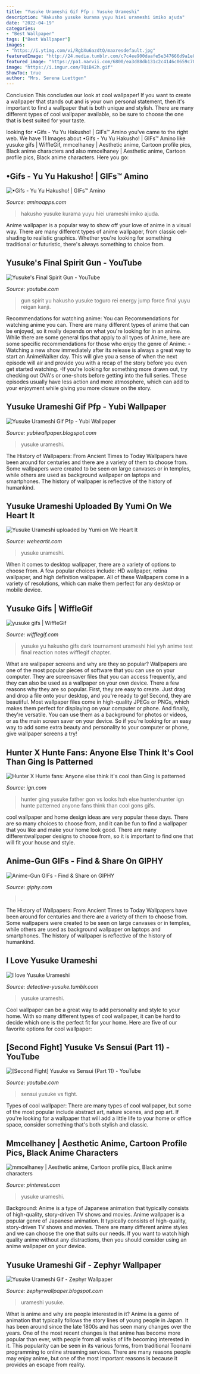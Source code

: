 ```yaml
---
title: "Yusuke Urameshi Gif Pfp : Yusuke Urameshi"
description: "Hakusho yusuke kurama yuyu hiei urameshi imiko ajuda"
date: "2022-04-19"
categories:
- "Best Wallpaper"
tags: ["Best Wallpaper"]
images:
- "https://i.ytimg.com/vi/RgbXu6azdtQ/maxresdefault.jpg"
featuredImage: "http://24.media.tumblr.com/c7c4ee900daafe5e347666d9a1e8d692/tumblr_mpsw7qsFff1rlo8c6o1_1280.gif"
featured_image: "https://pa1.narvii.com/6800/ea3d88db131c2c4146c0659c782b79fcc15ccd51_hq.gif"
image: "https://i.imgur.com/TQiB42h.gif"
ShowToc: true
author: "Mrs. Serena Luettgen"
---
```



Conclusion
This concludes our look at cool wallpaper! If you want to create a wallpaper that stands out and is your own personal statement, then it's important to find a wallpaper that is both unique and stylish. There are many different types of cool wallpaper available, so be sure to choose the one that is best suited for your taste.

	

		
looking for •Gifs - Yu Yu Hakusho! | GIFs™ Amino you've came to the right web. We have 11 Images about •Gifs - Yu Yu Hakusho! | GIFs™ Amino like yusuke gifs | WiffleGif, mmcelhaney | Aesthetic anime, Cartoon profile pics, Black anime characters and also mmcelhaney | Aesthetic anime, Cartoon profile pics, Black anime characters. Here you go:
		
    
## •Gifs - Yu Yu Hakusho! | GIFs™ Amino

<img loading=lazy src="https://pa1.narvii.com/6800/ea3d88db131c2c4146c0659c782b79fcc15ccd51_hq.gif" onerror="this.onerror=null;this.src='https://tse4.mm.bing.net/th?id=OIP.RTcLV9nW3Cx2-w_r7Tya0QHaFj&amp;pid=15.1';" alt="•Gifs - Yu Yu Hakusho! | GIFs™ Amino">

_Source: aminoapps.com_

>hakusho yusuke kurama yuyu hiei urameshi imiko ajuda. 

	

Anime wallpaper is a popular way to show off your love of anime in a visual way. There are many different types of anime wallpaper, from classic cel-shading to realistic graphics. Whether you're looking for something traditional or futuristic, there's always something to choice from.

    
## Yusuke&#039;s Final Spirit Gun - YouTube

<img loading=lazy src="https://i.ytimg.com/vi/RgbXu6azdtQ/maxresdefault.jpg" onerror="this.onerror=null;this.src='https://tse4.mm.bing.net/th?id=OIP.3r5oEvsOBMtZFGx3H_oFswHaEK&amp;pid=15.1';" alt="Yusuke&#039;s Final Spirit Gun - YouTube">

_Source: youtube.com_

>gun spirit yu hakusho yusuke toguro rei energy jump force final yuyu reigan kanji. 

	

Recommendations for watching anime: You can
Recommendations for watching anime you can. There are many different types of anime that can be enjoyed, so it really depends on what you're looking for in an anime. While there are some general tips that apply to all types of Anime, here are some specific recommendations for those who enjoy the genre of Anime: 
-Watching a new show immediately after its release is always a great way to start an AnimeWalker day. This will give you a sense of when the next episode will air and provide you with a recap of the story before you even get started watching. 
-If you're looking for something more drawn out, try checking out OVA's or one-shots before getting into the full series. These episodes usually have less action and more atmosphere, which can add to your enjoyment while giving you more closure on the story.

    
## Yusuke Urameshi Gif Pfp - Yubi Wallpaper

<img loading=lazy src="https://i.imgur.com/TQiB42h.gif" onerror="this.onerror=null;this.src='https://tse4.mm.bing.net/th?id=OIP.VmLMUyCdaS47VRjsk-1TyAHaFo&amp;pid=15.1';" alt="Yusuke Urameshi Gif Pfp - Yubi Wallpaper">

_Source: yubiwallpaper.blogspot.com_

>yusuke urameshi. 

	

The History of Wallpapers: From Ancient Times to Today
Wallpapers have been around for centuries and there are a variety of them to choose from. Some wallpapers were created to be seen on large canvases or in temples, while others are used as background wallpaper on laptops and smartphones. The history of wallpaper is reflective of the history of humankind.

    
## Yusuke Urameshi Uploaded By Yumi On We Heart It

<img loading=lazy src="https://data.whicdn.com/images/230954973/original.jpg" onerror="this.onerror=null;this.src='https://tse3.mm.bing.net/th?id=OIP.9naSYiJF_8xGhhs3Dr4UIQHaFj&amp;pid=15.1';" alt="Yusuke Urameshi uploaded by Yumi on We Heart It">

_Source: weheartit.com_

>yusuke urameshi. 

	

When it comes to desktop wallpaper, there are a variety of options to choose from. A few popular choices include: HD wallpaper, retina wallpaper, and high definition wallpaper. All of these Wallpapers come in a variety of resolutions, which can make them perfect for any desktop or mobile device. 

    
## Yusuke Gifs | WiffleGif

<img loading=lazy src="http://24.media.tumblr.com/c7c4ee900daafe5e347666d9a1e8d692/tumblr_mpsw7qsFff1rlo8c6o1_1280.gif" onerror="this.onerror=null;this.src='https://tse2.mm.bing.net/th?id=OIP.SqM3qfWbCoZwbBOnvRp6rQHaFj&amp;pid=15.1';" alt="yusuke gifs | WiffleGif">

_Source: wifflegif.com_

>yusuke yu hakusho gifs dark tournament urameshi hiei yyh anime test final reaction notes wifflegif chapter. 

	

What are wallpaper screens and why are they so popular?
Wallpapers are one of the most popular pieces of software that you can use on your computer. They are screensaver files that you can access frequently, and they can also be used as a wallpaper on your own device. There a few reasons why they are so popular. First, they are easy to create. Just drag and drop a file onto your desktop, and you're ready to go! Second, they are beautiful. Most wallpaper files come in high-quality JPEGs or PNGs, which makes them perfect for displaying on your computer or phone. And finally, they're versatile. You can use them as a background for photos or videos, or as the main screen saver on your device. So if you're looking for an easy way to add some extra beauty and personality to your computer or phone, give wallpaper screens a try!

    
## Hunter X Hunte Fans: Anyone Else Think It&#039;s Cool Than Ging Is Patterned

<img loading=lazy src="http://25.media.tumblr.com/3c1d7a3792968d27a0512c9342be6908/tumblr_mgwt09lpgV1rs84cuo1_500.gif" onerror="this.onerror=null;this.src='https://tse4.mm.bing.net/th?id=OIP.3WVUWh8HkL-PS6nT_L7EzgHaEK&amp;pid=15.1';" alt="Hunter X Hunte fans: Anyone else think it&#039;s cool than Ging is patterned">

_Source: ign.com_

>hunter ging yusuke father gon vs looks hxh else hunterxhunter ign hunte patterned anyone fans think than cool gons gifs. 

	

cool wallpaper and home design ideas are very popular these days. There are so many choices to choose from, and it can be fun to find a wallpaper that you like and make your home look good. There are many differentwallpaper designs to choose from, so it is important to find one that will fit your house and style.

    
## Anime-Gun GIFs - Find &amp; Share On GIPHY

<img loading=lazy src="https://media.giphy.com/media/b21HcSrrBu8pi/giphy.gif" onerror="this.onerror=null;this.src='https://tse2.mm.bing.net/th?id=OIP.PA8SpLEgzE7fF2Vs54a_twHaFY&amp;pid=15.1';" alt="Anime-Gun GIFs - Find &amp; Share on GIPHY">

_Source: giphy.com_

>. 

	

The History of Wallpapers: From Ancient Times to Today
Wallpapers have been around for centuries and there are a variety of them to choose from. Some wallpapers were created to be seen on large canvases or in temples, while others are used as background wallpaper on laptops and smartphones. The history of wallpaper is reflective of the history of humankind.

    
## I Love Yusuke Urameshi

<img loading=lazy src="https://66.media.tumblr.com/47a17f4dacea4dbb258e6214c436c620/tumblr_ph4mq23VAq1wnpbjko1_540.gifv" onerror="this.onerror=null;this.src='https://tse2.mm.bing.net/th?id=OIP.phJoIqy3M8pnejpN-EMcxQHaFn&amp;pid=15.1';" alt="I love Yusuke Urameshi">

_Source: detective-yusuke.tumblr.com_

>yusuke urameshi. 

	

Cool wallpaper can be a great way to add personality and style to your home. With so many different types of cool wallpaper, it can be hard to decide which one is the perfect fit for your home. Here are five of our favorite options for cool wallpaper: 

    
## [Second Fight] Yusuke Vs Sensui (Part 11) - YouTube

<img loading=lazy src="https://i.ytimg.com/vi/xa7PJfWSA8c/maxresdefault.jpg" onerror="this.onerror=null;this.src='https://tse4.mm.bing.net/th?id=OIP.HEJhI5kM6324dk5Avnn_NgHaEK&amp;pid=15.1';" alt="[Second Fight] Yusuke vs Sensui (Part 11) - YouTube">

_Source: youtube.com_

>sensui yusuke vs fight. 

	

Types of cool wallpaper:
There are many types of cool wallpaper, but some of the most popular include abstract art, nature scenes, and pop art. If you're looking for a wallpaper that will add a little life to your home or office space, consider something that's both stylish and classic.

    
## Mmcelhaney | Aesthetic Anime, Cartoon Profile Pics, Black Anime Characters

<img loading=lazy src="https://i.pinimg.com/originals/08/33/cc/0833cc6e787b60f36cc3c68e55734b07.gif" onerror="this.onerror=null;this.src='https://tse1.mm.bing.net/th?id=OIP.jqfD-nrr8B4pJ14OAb12gAHaEH&amp;pid=15.1';" alt="mmcelhaney | Aesthetic anime, Cartoon profile pics, Black anime characters">

_Source: pinterest.com_

>yusuke urameshi. 

	

Background: Anime is a type of Japanese animation that typically consists of high-quality, story-driven TV shows and movies.
Anime wallpaper is a popular genre of Japanese animation. It typically consists of high-quality, story-driven TV shows and movies. There are many different anime styles and we can choose the one that suits our needs. If you want to watch high quality anime without any distractions, then you should consider using an anime wallpaper on your device.

    
## Yusuke Urameshi Gif - Zephyr Wallpaper

<img loading=lazy src="https://data.whicdn.com/images/47494682/original.gif" onerror="this.onerror=null;this.src='https://tse4.mm.bing.net/th?id=OIP.A4Aeb-LCBKt2W-L5s6NGnAHaFj&amp;pid=15.1';" alt="Yusuke Urameshi Gif - Zephyr Wallpaper">

_Source: zephyrwallpaper.blogspot.com_

>urameshi yusuke. 

	

What is anime and why are people interested in it?
Anime is a genre of animation that typically follows the story lines of young people in Japan. It has been around since the late 1800s and has seen many changes over the years. One of the most recent changes is that anime has become more popular than ever, with people from all walks of life becoming interested in it. This popularity can be seen in its various forms, from traditional Toonami programming to online streaming services. There are many reasons people may enjoy anime, but one of the most important reasons is because it provides an escape from reality.

